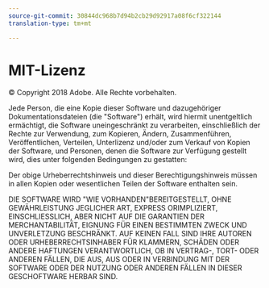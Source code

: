 ```yaml
---
source-git-commit: 30844dc968b7d94b2cb29d92917a08f6cf322144
translation-type: tm+mt

---
```

# MIT-Lizenz

© Copyright 2018 Adobe. Alle Rechte vorbehalten.

Jede Person, die eine Kopie dieser Software und dazugehöriger Dokumentationsdateien (die "Software") erhält, wird hiermit unentgeltlich ermächtigt, die Software uneingeschränkt zu verarbeiten, einschließlich der Rechte zur Verwendung, zum Kopieren, Ändern, Zusammenführen, Veröffentlichen, Verteilen, Unterlizenz und/oder zum Verkauf von Kopien der Software, und Personen, denen die Software zur Verfügung gestellt wird, dies unter folgenden Bedingungen zu gestatten:

Der obige Urheberrechtshinweis und dieser Berechtigungshinweis müssen in allen Kopien oder wesentlichen Teilen der Software enthalten sein.

DIE SOFTWARE WIRD "WIE VORHANDEN"BEREITGESTELLT, OHNE GEWÄHRLEISTUNG JEGLICHER ART, EXPRESS ORIMPLIZIERT, EINSCHLIESSLICH, ABER NICHT AUF DIE GARANTIEN DER MERCHANTABILITÄT, EIGNUNG FÜR EINEN BESTIMMTEN ZWECK UND UNVERLETZUNG BESCHRÄNKT. AUF KEINEN FALL SIND IHRE AUTOREN ODER URHEBERRECHTSINHABER FÜR KLAMMERN, SCHÄDEN ODER ANDERE HAFTUNGEN VERANTWORTLICH, OB IN VERTRAG-, TORT- ODER ANDEREN FÄLLEN, DIE AUS, AUS ODER IN VERBINDUNG MIT DER SOFTWARE ODER DER NUTZUNG ODER ANDEREN FÄLLEN IN DIESER GESCHOFTWARE HERBAR SIND.

